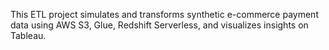 This ETL project simulates and transforms synthetic e-commerce payment data using AWS S3, Glue, Redshift Serverless, and visualizes insights on Tableau.
